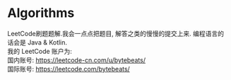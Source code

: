 # Algorithms
LeetCode刷题题解.我会一点点把题目, 解答之类的慢慢的提交上来. 编程语言的话会是 Java &amp; Kotlin.<br>
我的 LeetCode 账户为: <br>
国内账号: https://leetcode-cn.com/u/bytebeats/<br>
国际账号: https://leetcode.com/bytebeats/<br>
